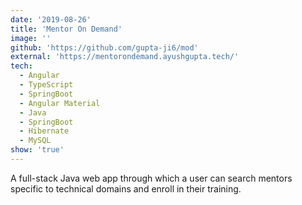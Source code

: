 ```yaml
---
date: '2019-08-26'
title: 'Mentor On Demand'
image: ''
github: 'https://github.com/gupta-ji6/mod'
external: 'https://mentorondemand.ayushgupta.tech/'
tech:
  - Angular
  - TypeScript
  - SpringBoot
  - Angular Material
  - Java
  - SpringBoot
  - Hibernate
  - MySQL
show: 'true'
---
```


A full-stack Java web app through which a user can search mentors specific to technical domains and enroll in their training.
